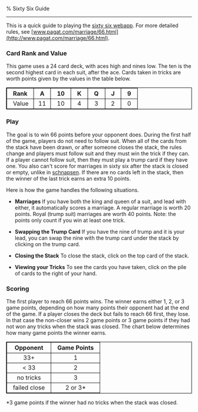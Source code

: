 % Sixty Six Guide
<meta name="viewport" content="width=device-width">
<link rel="stylesheet" type="text/css" href="general.css">
<link rel="shortcut icon" href="images/suits.png" type="image/x-icon" />
<style>
/*  body {max-width:600px; margin-left:5%; margin-right: 10%; font-family: Arial, Helvetica, sans-serif;} */
  table {border: 1px solid #000; border-collapse: collapse;} 
  th { border: 1px solid #000; }  
  td { border: 1px solid #000; }  
</style>

<hr> 

This is a quick guide to playing the [sixty six webapp](sixtysix.html).  For more detailed rules, see [www.pagat.com/marriage/66.html](http://www.pagat.com/marriage/66.html).  

### Card Rank and Value

This game uses a 24 card deck, with aces high and nines low.  The ten is the second highest card in each suit, after the ace. Cards taken in tricks are worth points given by the values in the table below. 

| &nbsp; Rank &nbsp; | &nbsp; A &nbsp; | &nbsp; 10 &nbsp; | &nbsp; K &nbsp; | &nbsp; Q &nbsp; | &nbsp; J &nbsp;| &nbsp; 9 &nbsp; |
|:---|:---:|:---:|:---:|:---:|:---:|:---:|
| &nbsp; Value | 11 | 10 | 4 | 3 | 2 | 0 |



### Play 

The goal is to win 66 points before your opponent does.  During the first half of the game, players do not need to follow suit. When all of the cards from the stack have been drawn, or after someone closes the stack, the rules change and players must follow suit and they must win the trick if they can.  If a player cannot follow suit, then they must play a trump card if they have one. You also can't score for marriages in sixty six after the stack is closed or empty, unlike in [schnapsen](schnapsen.html). If there are no cards left in the stack, then the winner of the last trick earns an extra 10 points.

Here is how the game handles the following situations. 

* **Marriages** If you have both the king and queen of a suit, and lead with either, it automatically scores a marriage. A regular marriage is worth 20 points. Royal (trump suit) marriages are worth 40 points. Note: the points only count if you win at least one trick. 

* **Swapping the Trump Card** If you have the nine of trump and it is your lead, you can swap the nine with the trump card under the stack by clicking on the trump card.  

* **Closing the Stack** To close the stack, click on the top card of the stack.  

* **Viewing your Tricks** To see the cards you have taken, click on the pile of cards to the right of your hand.  

### Scoring

The first player to reach 66 points wins. The winner earns either 1, 2, or 3 game points, depending on how many points their opponent had at the end of the game.  If a player closes the deck but fails to reach 66 first, they lose. In that case the non-closer wins 2 game points or 3 game points if they had not won any tricks when the stack was closed. The chart below determines how many game points the winner earns.    

| Opponent | &nbsp; Game Points &nbsp; |
|:---:|:---:|
| 33+ | 1 |
| < 33 | 2 | 
| no tricks | 3 |
| &nbsp; failed close &nbsp; | 2 or 3* |

*3 game points if the winner had no tricks when the stack was closed. 
<br>
<br>
<br>
<br>

